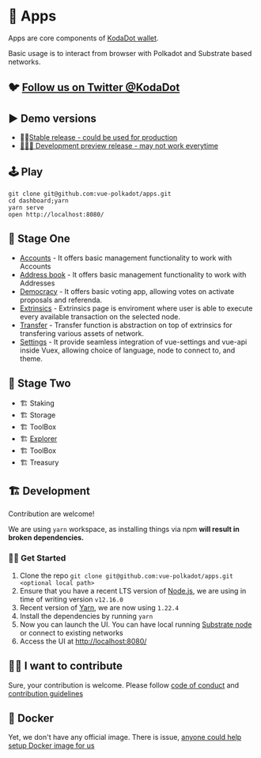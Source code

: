 # 📱 Apps

Apps are core components of [KodaDot wallet](https://twitter.com/KodaDot).

Basic usage is to interact from browser with Polkadot and Substrate based networks.

## 🐦 [Follow us on Twitter @KodaDot](https://twitter.com/KodaDot)

## ▶️ Demo versions
* 👩‍✈️[Stable release - could be used for production](https://vue-polkadot.netlify.com)
* [🚧👷‍♀️ Development preview release - may not work everytime](https://dev-vue-polkadot.netlify.com/)

## 🕹 Play

```shell
git clone git@github.com:vue-polkadot/apps.git
cd dashboard;yarn
yarn serve
open http://localhost:8080/
```

## 🏦 Stage One
* [Accounts](https://vue-polkadot.netlify.com/#/accounts) - It offers basic management functionality to work with Accounts
* [Address book](https://vue-polkadot.netlify.com/#/addressbook) - It offers basic management functionality to work with Addresses
* [Democracy](https://vue-polkadot.netlify.com/#/democracy) - It offers basic voting app, allowing votes on activate proposals and referenda.
* [Extrinsics](https://vue-polkadot.netlify.com/#/extrinsics) - Extrinsics page is enviroment where user is able to execute every available transaction on the selected node.
* [Transfer](https://vue-polkadot.netlify.com/#/transfer) - Transfer function is abstraction on top of extrinsics for transfering various assets of network.
* [Settings](https://vue-polkadot.netlify.com/#/settings) - It provide seamless integration of vue-settings and vue-api inside Vuex, allowing choice of language, node to connect to, and theme.

## 🏯 Stage Two
* 🏗 Staking 
* 🏗 Storage 
* 🏗 ToolBox 
* 🏗 [Explorer](https://vue-polkadot.netlify.com/#/explorer)
* 🏗 ToolBox 
* 🏗 Treasury 

## 🏗 Development

Contribution are welcome!

We are using `yarn` workspace, as installing things via npm **will result in broken dependencies.**

### 👷‍♀️ Get Started

1. Clone the repo `git clone git@github.com:vue-polkadot/apps.git <optional local path>`
2. Ensure that you have a recent LTS version of [Node.js](https://nodejs.org/en/), we are using in time of writing version `v12.16.0`
3. Recent version of [Yarn](https://yarnpkg.com/docs/install), we are now using `1.22.4`
4. Install the dependencies by running `yarn`
5. Now you can launch the UI. You can have local running [Substrate node](https://substrate.dev/docs/en/tutorials/start-a-private-network-with-substrate) or connect to existing networks
6. Access the UI at [http://localhost:8080/](http://localhost:8080/)

## 🙋‍♀️ I want to contribute

Sure, your contribution is welcome. Please follow [code of conduct](CODE_OF_CONDUCT.md) and [contribution guidelines](CONTRIBUTING.md)


## 🐳 Docker

Yet, we don't have any official image. 
There is issue, [anyone could help setup Docker image for us](https://github.com/vue-polkadot/apps/issues/51)
